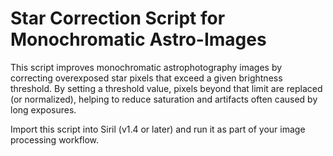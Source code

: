 # Star Correction Script for Monochromatic Astro-Images

This script improves monochromatic astrophotography images by correcting overexposed star pixels that exceed a given brightness threshold.
By setting a threshold value, pixels beyond that limit are replaced (or normalized), helping to reduce saturation and artifacts often caused by long exposures.

Import this script into Siril (v1.4 or later) and run it as part of your image processing workflow.
